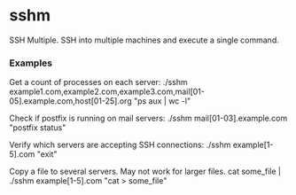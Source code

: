 sshm
====

SSH Multiple. SSH into multiple machines and execute a single command.

### Examples
Get a count of processes on each server:
     ./sshm example1.com,example2.com,example3.com,mail[01-05].example.com,host[01-25].org "ps aux | wc -l"

Check if postfix is running on mail servers:
     ./sshm mail[01-03].example.com "postfix status"

Verify which servers are accepting SSH connections:
     ./sshm example[1-5].com "exit"

Copy a file to several servers.  May not work for larger files.
     cat some_file | ./sshm example[1-5].com "cat > some_file"

